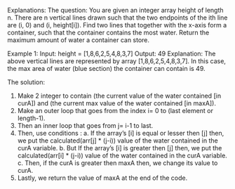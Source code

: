 Explanations: 
The question:
You are given an integer array height of length n. There are n vertical lines drawn such that the two endpoints of the ith line are (i, 0) and (i, height[i]).
Find two lines that together with the x-axis form a container, such that the container contains the most water.
Return the maximum amount of water a container can store.

Example 1:
Input: height = [1,8,6,2,5,4,8,3,7]
Output: 49
Explanation: The above vertical lines are represented by array [1,8,6,2,5,4,8,3,7]. In this case, the max area of water (blue section) the container can contain is 49.

The solution:
1.	Make 2 integer to contain (the current value of the water contained [in curA]) and (the current max value of the water contained [in maxA]).
2.	Make an outer loop that goes from the index i= 0 to (last element or length-1).
3.	Then an inner loop that goes from j= i-1 to last.
4.	Then, use conditions :
a.	  If the array’s [i] is equal or lesser then [j] then, we put the calculated(arr[j] * (j-i)) value of the water contained in the curA variable.
b.	But If the array’s [i] is greater then [j] then, we put the calculated(arr[i] * (j-i)) value of the water contained in the curA variable.
c.	Then, if the curA is greater then maxA then, we change its value to curA.
5.	Lastly, we return the value of maxA at the end of the code.
